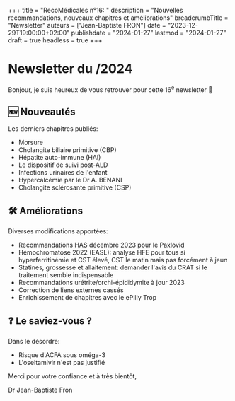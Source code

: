 +++
title = "RecoMédicales n°16: "
description = "Nouvelles recommandations, nouveaux chapitres et améliorations"
breadcrumbTitle = "Newsletter"
auteurs = ["Jean-Baptiste FRON"]
date = "2023-12-29T19:00:00+02:00"
publishdate = "2024-01-27"
lastmod = "2024-01-27"
draft = true
headless = true
+++

# Newsletter du /2024

Bonjour, je suis heureux de vous retrouver pour cette 16<sup>e</sup> newsletter 📰

## 🆕 Nouveautés

Les derniers chapitres publiés:

- Morsure
- Cholangite biliaire primitive (CBP)
- Hépatite auto-immune (HAI)
- Le dispositif de suivi post-ALD
- Infections urinaires de l'enfant
- Hypercalcémie par le Dr A. BENANI
- Cholangite sclérosante primitive (CSP)

## 🛠️ Améliorations

Diverses modifications apportées:

- Recommandations HAS décembre 2023 pour le Paxlovid
- Hémochromatose 2022 (EASL): analyse HFE pour tous si hyperferritinémie et CST élevé, CST le matin mais pas forcément à jeun
- Statines, grossesse et allaitement: demander l'avis du CRAT si le traitement semble indispensable
- Recommandations urétrite/orchi-épididymite à jour 2023
- Correction de liens externes cassés
- Enrichissement de chapitres avec le ePilly Trop

## ❓ Le saviez-vous ?

Dans le désordre:

- Risque d'ACFA sous oméga-3
- L'oseltamivir n'est pas justifié

Merci pour votre confiance et à très bientôt,

Dr Jean-Baptiste Fron
